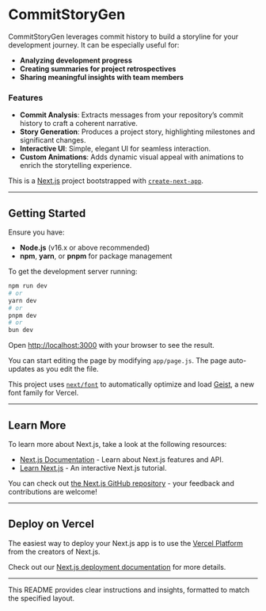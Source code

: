 # CommitStoryGen

CommitStoryGen leverages commit history to build a storyline for your development journey. It can be especially useful for:

- **Analyzing development progress**
- **Creating summaries for project retrospectives**
- **Sharing meaningful insights with team members**

### Features

- **Commit Analysis**: Extracts messages from your repository’s commit history to craft a coherent narrative.
- **Story Generation**: Produces a project story, highlighting milestones and significant changes.
- **Interactive UI**: Simple, elegant UI for seamless interaction.
- **Custom Animations**: Adds dynamic visual appeal with animations to enrich the storytelling experience.

This is a [Next.js](https://nextjs.org) project bootstrapped with [`create-next-app`](https://github.com/vercel/next.js/tree/canary/packages/create-next-app).

---

## Getting Started

Ensure you have:

- **Node.js** (v16.x or above recommended)
- **npm**, **yarn**, or **pnpm** for package management

To get the development server running:

```bash
npm run dev
# or
yarn dev
# or
pnpm dev
# or
bun dev
```

Open [http://localhost:3000](http://localhost:3000) with your browser to see the result.

You can start editing the page by modifying `app/page.js`. The page auto-updates as you edit the file.

This project uses [`next/font`](https://nextjs.org/docs/app/building-your-application/optimizing/fonts) to automatically optimize and load [Geist](https://vercel.com/font), a new font family for Vercel.

---

## Learn More

To learn more about Next.js, take a look at the following resources:

- [Next.js Documentation](https://nextjs.org/docs) - Learn about Next.js features and API.
- [Learn Next.js](https://nextjs.org/learn) - An interactive Next.js tutorial.

You can check out [the Next.js GitHub repository](https://github.com/vercel/next.js) - your feedback and contributions are welcome!

---

## Deploy on Vercel

The easiest way to deploy your Next.js app is to use the [Vercel Platform](https://vercel.com/new?utm_medium=default-template&filter=next.js&utm_source=create-next-app&utm_campaign=create-next-app-readme) from the creators of Next.js.

Check out our [Next.js deployment documentation](https://nextjs.org/docs/app/building-your-application/deploying) for more details.

---

This README provides clear instructions and insights, formatted to match the specified layout.
